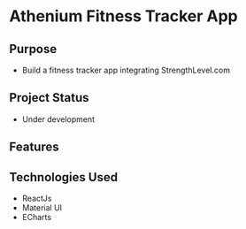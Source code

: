 # Athenium Fitness Tracker App

## Purpose
- Build a fitness tracker app integrating StrengthLevel.com
   
## Project Status
- Under development

## Features


## Technologies Used
- ReactJs
- Material UI
- ECharts
